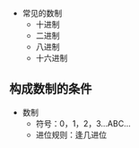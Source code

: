 - 常见的数制
  - 十进制
  - 二进制
  - 八进制
  - 十六进制


## 构成数制的条件 

- 数制
  - 符号：0，1，2，3...ABC...
  - 进位规则：逢几进位

